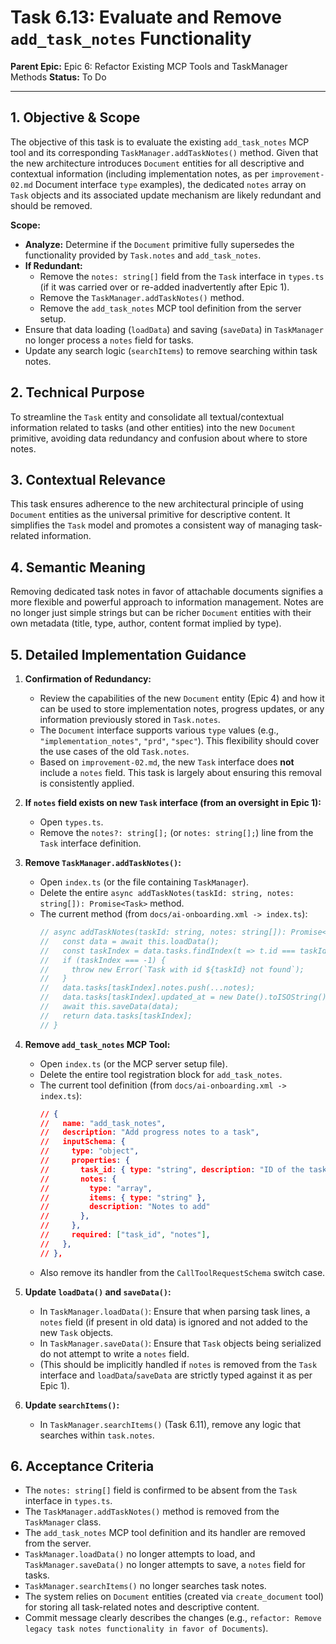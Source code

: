 # Task 6.13: Evaluate and Remove `add_task_notes` Functionality

**Parent Epic:** Epic 6: Refactor Existing MCP Tools and TaskManager Methods
**Status:** To Do

---

## 1. Objective & Scope

The objective of this task is to evaluate the existing `add_task_notes` MCP tool and its corresponding `TaskManager.addTaskNotes()` method. Given that the new architecture introduces `Document` entities for all descriptive and contextual information (including implementation notes, as per `improvement-02.md` Document interface `type` examples), the dedicated `notes` array on `Task` objects and its associated update mechanism are likely redundant and should be removed.

**Scope:**

- **Analyze:** Determine if the `Document` primitive fully supersedes the functionality provided by `Task.notes` and `add_task_notes`.
- **If Redundant:**
  - Remove the `notes: string[]` field from the `Task` interface in `types.ts` (if it was carried over or re-added inadvertently after Epic 1).
  - Remove the `TaskManager.addTaskNotes()` method.
  - Remove the `add_task_notes` MCP tool definition from the server setup.
- Ensure that data loading (`loadData`) and saving (`saveData`) in `TaskManager` no longer process a `notes` field for tasks.
- Update any search logic (`searchItems`) to remove searching within task notes.

## 2. Technical Purpose

To streamline the `Task` entity and consolidate all textual/contextual information related to tasks (and other entities) into the new `Document` primitive, avoiding data redundancy and confusion about where to store notes.

## 3. Contextual Relevance

This task ensures adherence to the new architectural principle of using `Document` entities as the universal primitive for descriptive content. It simplifies the `Task` model and promotes a consistent way of managing task-related information.

## 4. Semantic Meaning

Removing dedicated task notes in favor of attachable documents signifies a more flexible and powerful approach to information management. Notes are no longer just simple strings but can be richer `Document` entities with their own metadata (title, type, author, content format implied by type).

## 5. Detailed Implementation Guidance

1.  **Confirmation of Redundancy:**

    - Review the capabilities of the new `Document` entity (Epic 4) and how it can be used to store implementation notes, progress updates, or any information previously stored in `Task.notes`.
    - The `Document` interface supports various `type` values (e.g., `"implementation_notes"`, `"prd"`, `"spec"`). This flexibility should cover the use cases of the old `Task.notes`.
    - Based on `improvement-02.md`, the new `Task` interface does **not** include a `notes` field. This task is largely about ensuring this removal is consistently applied.

2.  **If `notes` field exists on new `Task` interface (from an oversight in Epic 1):**

    - Open `types.ts`.
    - Remove the `notes?: string[];` (or `notes: string[];`) line from the `Task` interface definition.

3.  **Remove `TaskManager.addTaskNotes()`:**

    - Open `index.ts` (or the file containing `TaskManager`).
    - Delete the entire `async addTaskNotes(taskId: string, notes: string[]): Promise<Task>` method.
    - The current method (from `docs/ai-onboarding.xml -> index.ts`):
      ```typescript
      // async addTaskNotes(taskId: string, notes: string[]): Promise<Task> {
      //   const data = await this.loadData();
      //   const taskIndex = data.tasks.findIndex(t => t.id === taskId);
      //   if (taskIndex === -1) {
      //     throw new Error(`Task with id ${taskId} not found`);
      //   }
      //   data.tasks[taskIndex].notes.push(...notes);
      //   data.tasks[taskIndex].updated_at = new Date().toISOString(); // updated_at also removed from new Task
      //   await this.saveData(data);
      //   return data.tasks[taskIndex];
      // }
      ```

4.  **Remove `add_task_notes` MCP Tool:**

    - Open `index.ts` (or the MCP server setup file).
    - Delete the entire tool registration block for `add_task_notes`.
    - The current tool definition (from `docs/ai-onboarding.xml -> index.ts`):
      ```json
      // {
      //   name: "add_task_notes",
      //   description: "Add progress notes to a task",
      //   inputSchema: {
      //     type: "object",
      //     properties: {
      //       task_id: { type: "string", description: "ID of the task" },
      //       notes: {
      //         type: "array",
      //         items: { type: "string" },
      //         description: "Notes to add"
      //       },
      //     },
      //     required: ["task_id", "notes"],
      //   },
      // },
      ```
    - Also remove its handler from the `CallToolRequestSchema` switch case.

5.  **Update `loadData()` and `saveData()`:**

    - In `TaskManager.loadData()`: Ensure that when parsing task lines, a `notes` field (if present in old data) is ignored and not added to the new `Task` objects.
    - In `TaskManager.saveData()`: Ensure that `Task` objects being serialized do not attempt to write a `notes` field.
    - (This should be implicitly handled if `notes` is removed from the `Task` interface and `loadData`/`saveData` are strictly typed against it as per Epic 1).

6.  **Update `searchItems()`:**
    - In `TaskManager.searchItems()` (Task 6.11), remove any logic that searches within `task.notes`.

## 6. Acceptance Criteria

- The `notes: string[]` field is confirmed to be absent from the `Task` interface in `types.ts`.
- The `TaskManager.addTaskNotes()` method is removed from the `TaskManager` class.
- The `add_task_notes` MCP tool definition and its handler are removed from the server.
- `TaskManager.loadData()` no longer attempts to load, and `TaskManager.saveData()` no longer attempts to save, a `notes` field for tasks.
- `TaskManager.searchItems()` no longer searches task notes.
- The system relies on `Document` entities (created via `create_document` tool) for storing all task-related notes and descriptive content.
- Commit message clearly describes the changes (e.g., `refactor: Remove legacy task notes functionality in favor of Documents`).
